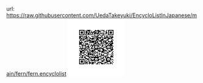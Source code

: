 
url: https://raw.githubusercontent.com/UedaTakeyuki/EncycloListInJapanese/main/fern/fern.encyclolist
<img src="./this.png" />
